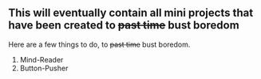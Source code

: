 ## This will eventually contain all mini projects that have been created to ~~past time~~ bust boredom

Here are a few things to do, to ~~past time~~ bust boredom.

1. Mind-Reader
2. Button-Pusher

